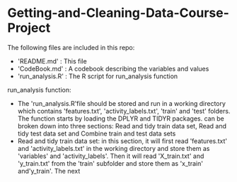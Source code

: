 # Getting-and-Cleaning-Data-Course-Project

The following files are included in this repo:
- 'README.md' : This file
- 'CodeBook.md' : A codebook describing the variables and values
- 'run_analysis.R' : The R script for run_analysis function

run_analysis function:
- The 'run_analysis.R'file should be stored and run in a working directory which contains 'features.txt', 'activity_labels.txt', 'train' and 'test' folders. The function starts by loading the DPLYR and TIDYR packages. 
can be broken down into three sections: Read and tidy train data set, Read and tidy test data set
and Combine train and test data sets
- Read and tidy train data set: in this section, it will first read 'features.txt' and 'activity_labels.txt'
in the working directory and store them as 'variables' and 'activity_labels'. Then it will read 'X_train.txt' and 'y_train.txt'
from the 'train' subfolder and store them as 'x_train' and'y_train'. The next 


